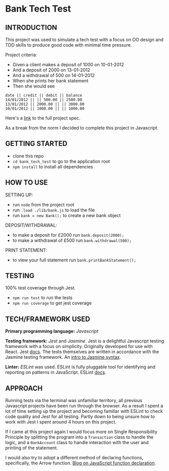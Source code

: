 # Bank Tech Test

## INTRODUCTION

This project was used to simulate a tech test with a focus on OO design and TDD skills to produce good code with minimal time pressure.

Project criteria:

* Given a client makes a deposit of 1000 on 10-01-2012
* And a deposit of 2000 on 13-01-2012
* And a withdrawal of 500 on 14-01-2012
* When she prints her bank statement
* Then she would see

```
date || credit || debit || balance
14/01/2012 || || 500.00 || 2500.00
13/01/2012 || 2000.00 || || 3000.00
10/01/2012 || 1000.00 || || 1000.00
```

Here's a [link](https://github.com/makersacademy/skills-workshops/tree/master/process_review/exercises/bank) to the full project spec.

As a break from the norm I decided to complete this project in Javascript.

## GETTING STARTED

* clone this repo
* `cd bank_tech_test` to go to the application root
* `npm install` to install all dependencies

## HOW TO USE

SETTING UP:
* run `node` from the project root
* run `.load ./lib/bank.js` to load the file
* run `bank = new Bank();` to create a new bank object

DEPOSIT/WITHDRAWAL:
* to make a deposit for £2000 run `bank.deposit(2000);`
* to make a withdrawal of £500 run `bank.withdrawal(500);`

PRINT STATEMENT:
* to view your full statement run `bank.printBankStatement();`

## TESTING

100% test coverage through Jest.

* `npm run test` to run the tests
* `npm run coverage` to get jest coverage

## TECH/FRAMEWORK USED

**Primary programming language:** *Javascript*

**Testing framework:** *Jest* and *Jasmine*. Jest is a delightful Javascript testing framework with a focus on simplicity. Originally developed for use with React. Jest [docs](https://jestjs.io/). The tests themselves are written in accordance with the Jasmine testing framework. An [intro to Jasmine syntax](https://jasmine.github.io/2.0/introduction).

**Linter:** *ESLint* was used. ESLint is fully pluggable tool for identifying and reporting on patterns in JavaScript. ESLint [docs](https://eslint.org/).

## APPROACH

Running tests via the terminal was unfamiliar territory, all previous Javascript projects have been run through the browser. As a result I spent a lot of time setting up the project and becoming familiar with ESLint to check code quality and Jest for all testing. Partly down to being unsure how to work with Jest I spent around 4 hours on this project.

If I came at this project again I would focus more on Single Responsibility Principle by splitting the program into a `Transaction` class to handle the logic, and a `BankAccount` class to handle interaction with the user and printing of the statement.

I would also try to adopt a different method of declaring functions, specifically, the Arrow function. [Blog on JavaScript function declaration](https://medium.com/@ajmeyghani/javascript-functions-a-pocket-reference-d42597ceb496).
